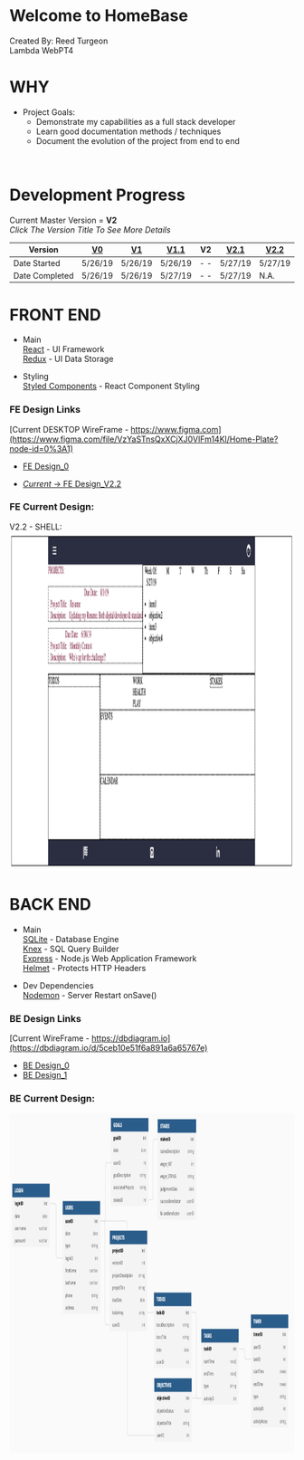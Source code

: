 # Welcome to HomeBase
Created By: Reed Turgeon <br>
Lambda WebPT4

# WHY
- Project Goals: <br>
    - Demonstrate my capabilities as a full stack developer <br>
    - Learn good documentation methods / techniques <br>
    - Document the evolution of the project from end to end <br>

<br>

# Development Progress
Current Master Version = **V2** <br>
*Click The Version Title To See More Details*


Version | [V0](readMe_files/docs/V0.md) | [V1](readMe_files/docs/V1.md) | [V1.1](readMe_files/docs/V1_1.md) | V2 | [V2.1](readMe_files/docs/V2_1.md) | [V2.2](readMe_files/docs/V2_2.md)
--- | --- | --- | --- | --- | --- | ---
Date Started  | 5/26/19 | 5/26/19 | 5/26/19 | - - | 5/27/19 | 5/27/19
Date Completed  | 5/26/19 | 5/26/19 | 5/27/19 | - - | 5/27/19 | N.A.

# FRONT END
- Main <br>
[React](https://reactjs.org/) - UI Framework <br>
[Redux](https://redux.js.org/) - UI Data Storage <br>

- Styling <br>
[Styled Components](https://www.styled-components.com/) - React Component Styling 

### FE Design Links
[Current DESKTOP WireFrame - https://www.figma.com](https://www.figma.com/file/VzYaSTnsQxXCjXJ0VlFm14Kl/Home-Plate?node-id=0%3A1) <br>

 - [FE Design_0](readMe_files/imgs/homeBase_DB_V1.1_Design_1.png)

 - [*Current* -> FE Design_V2.2](readMe_files/imgs/HomeBase_Desktop_V2.2_5-27-19.png)

### FE Current Design:
V2.2 - SHELL: <br>
<img src='readMe_files/imgs/HomeBase_Desktop_V2.2 5-27-19.png' height='600' width='800'>

# BACK END
- Main <br>
[SQLite](https://www.sqlite.org/index.html) - Database Engine <br>
[Knex](https://knexjs.org/) - SQL Query Builder <br>
[Express](https://knexjs.org/) - Node.js Web Application Framework <br>
[Helmet](https://helmetjs.github.io/) - Protects HTTP Headers <br>

- Dev Dependencies <br>
[Nodemon](https://nodemon.io/) - Server Restart onSave() <br>


### BE Design Links
[Current WireFrame - https://dbdiagram.io](https://dbdiagram.io/d/5ceb10e51f6a891a6a65767e) <br>
- [BE Design_0](readMe_files/imgs/HomeBase_DB_Design0.png)
- [BE Design_1](readMe_files/imgs/homeBase_DB_V1.1_Design_1.png)

### BE Current Design:
<img src='/readMe_files/imgs/homeBase_DB_V1.1_Design_1.png' height='600'>
















